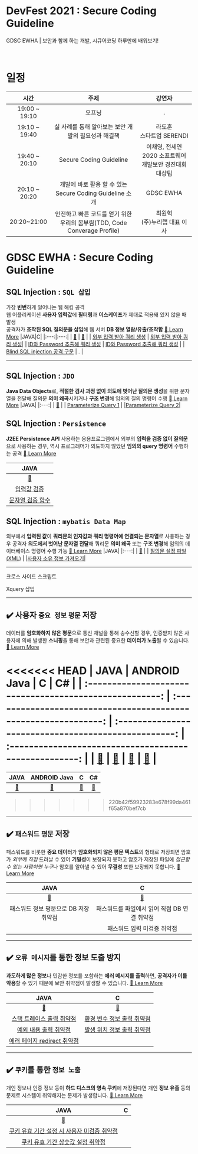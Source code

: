 # DevFest 2021 : Secure Coding Guideline

GDSC EWHA | 보안과 함께 하는 개발, 시큐어코딩 하루만에 배워보기!

<br>

# 일정

|     시간      |                                   주제                                    |                           강연자                           |
| :-----------: | :-----------------------------------------------------------------------: | :--------------------------------------------------------: |
| 19:00 ~ 19:10 |                                  오프닝                                   |                             .                              |
| 19:10 ~ 19:40 |            실 사례를 통해 알아보는 보안 개발의 필요성과 해결책            |                 라도훈<br>스타트업 SERENDI                 |
| 19:40 ~ 20:10 |                          Secure Coding Guideline                          | 이채영, 전세연<br>2020 소프트웨어 개발보안 경진대회 대상팀 |
| 20:10 ~ 20:20 |         개발에 바로 활용 할 수 있는 Secure Coding Guideline 소개          |                         GDSC EWHA                          |
|  20:20~21:00  | 안전하고 빠른 코드를 얻기 위한 우리의 몸부림(TDD, Code Converage Profile) |              최원혁<br> (주)누리랩 대표 이사               |

# GDSC EWHA : Secure Coding Guideline

## **SQL Injection : `SQL 삽입`**

가장 **빈번**하게 일어나는 웹 해킹 공격 <br> 웹 어플리케이션 **사용자 입력값**에 **필터링**과 **이스케이프**가 제대로 적용돼 있지 않을 때 발생<br>
공격자가 **조작된 SQL 질의문을 삽입**해 웹 서버 **DB 정보 열람/유출/조작함**
[🚀 Learn More](../sql/SQL_Injection.md)
|JAVA|C|
|:---:|:---:|
| [📖](https://github.com/yesyeseo/DevFest-2021-Ewha-Security-Archive/blob/readme/sql/SQL%20Injection.md#1-%EC%A0%95%EC%9D%98) | [📖](https://github.com/yesyeseo/DevFest-2021-Ewha-Security-Archive/blob/readme/sql/SQL%20Injection.md#1-%EC%A0%95%EC%9D%98) |
| [외부 입력 받아 쿼리 생성](../sql/SQL%20Injection.md#%EC%95%88%EC%A0%84%ED%95%98%EC%A7%80-%EC%95%8A%EC%9D%80-%EC%BD%94%EB%93%9Cjava--tablename%EA%B3%BC-name%EC%97%90-%EB%8C%80%ED%95%9C-%EA%B2%80%EC%A6%9D-%EC%88%98%ED%96%89-x) | [외부 입력 받아 쿼리 생성](../sql/SQL%20Injection.md#%EC%95%88%EC%A0%84%ED%95%98%EC%A7%80-%EC%95%8A%EC%9D%80-%EC%BD%94%EB%93%9Cc--%EC%99%B8%EB%B6%80-%EC%9E%85%EB%A0%A5%EC%9D%B4-sql-%ED%80%B4%EB%A6%AC%EC%97%90-%EC%96%B4%EB%96%A0%ED%95%9C-%EC%B2%98%EB%A6%AC-%EC%97%86%EC%9D%B4-%EC%82%BD%EC%9E%85%EB%90%A8)|
| [ID와 Password 추출해 쿼리 생성](../sql/SQL%20Injection.md#%EC%95%88%EC%A0%84%ED%95%98%EC%A7%80-%EC%95%8A%EC%9D%80-%EC%BD%94%EB%93%9Cjava) | [ID와 Password 추출해 쿼리 생성](../sql/SQL%20Injection.md#%EC%95%88%EC%A0%84%ED%95%98%EC%A7%80-%EC%95%8A%EC%9D%80-%EC%BD%94%EB%93%9Cc-querystr%EC%9D%98-%EC%99%B8%EB%B6%80-%EC%9E%85%EB%A0%A5%EC%97%90%EC%84%9C-user_id%EC%99%80-password%EC%9D%98-%EA%B0%92%EC%9D%84-%EC%9E%98%EB%9D%BC-%EA%B7%B8%EB%8C%80%EB%A1%9C-sql%EB%AC%B8-%EC%9D%B8%EC%9E%90-%EA%B0%92%EC%9C%BC%EB%A1%9C-%EC%82%AC%EC%9A%A9) |
| [ Blind SQL injection 공격 구문](..sql/SQL%20Injection.md#6-%EC%98%88%EC%A0%9C-3--blind-sql-injection-%EA%B3%B5%EA%B2%A9-%EA%B5%AC%EB%AC%B8) | . |

---

## **SQL Injection : `JDO`**

**Java Data Objects**로, **적절한 검사 과정 없이** **의도에 벗어난 질의문 생성**을 위한 문자열을 전달해 질의문 **의미 왜곡**시키거나 **구조 변경**해 임의의 질의 명령어 수행
[🚀 Learn More](../sql/SQL_Injection_JDO.md)
|JAVA|
|:---:|
| [📖](https://github.com/yesyeseo/DevFest-2021-Ewha-Security-Archive/blob/readme/sql/SQL_Injection_JDO.md#jdo%EB%9E%80) |
| [Parameterize Query 1](../sql/SQL_Injection_JDO.md#%EC%98%88%EC%A0%9C1---parameterize-query) |
|[Parameterize Query 2](../sql/SQL_Injection_JDO.md#%EC%98%88%EC%A0%9C2---parameterize-query)|

## **SQL Injection : `Persistence`**

**J2EE Persistence API** 사용하는 응용프로그램에서 외부의 **입력을 검증 없이 질의문**으로 사용하는 경우, 역시 프로그래머가 의도하지 않았던 **임의의 query 명령어** 수행하는 공격
[🚀 Learn More](./sql/SQL_Injection_Persistence.md)

|                                                                      JAVA                                                                       |
| :---------------------------------------------------------------------------------------------------------------------------------------------: |
|                                  [📖](../sql/SQL_Injection_Persistence.md#api-injection-persistence-%EB%9E%80)                                  |
|            [입력값 검증](../sql/SQL_Injection_Persistence.md#%EC%98%88%EC%A0%9C-1---%EC%9E%85%EB%A0%A5%EA%B0%92-%EA%B2%80%EC%A6%9D)             |
| [문자열 검증 함수](../sql/SQL_Injection_Persistence.md#%EC%98%88%EC%A0%9C2---%EB%AC%B8%EC%9E%90%EC%97%B4-%EA%B2%80%EC%A6%9D-%ED%95%A8%EC%88%98) |

## **SQL Injection : `mybatis Data Map`**

외부에서 **입력된 값**이 **쿼리문의 인자값과 쿼리 명령어에 연결되는 문자열**로 사용하는 경우 공격자 **의도에서 벗어난 문자열 전달**해 쿼리문 **의미 왜곡** 또는 **구조 변경**해 임의의 데이터베이스 명령어 수행 가능
[🚀 Learn More](./sql/SQL_Injection_mybatis_Data_Map.md)
|JAVA|
|:---:|
| [📖](../sql/SQL_Injection_mybatis_Data_Map.md#1-%EC%A0%95%EC%9D%98) |
| [질의문 설정 파일 (XML)](..sql/SQL_Injection_mybatis_Data_Map.md#3-%EC%98%88%EC%A0%9C-%EC%BD%94%EB%93%9C1) |
|[사용자 소유 정보 가져오기](../sql/SQL_Injection_mybatis_Data_Map.md#4-%EC%98%88%EC%A0%9C2)|

---

크로스 사이드 스크립트

Xquery 삽입

---

## ✔️ 사용자 `중요 정보` `평문` 저장

데이터를 **암호화하지 않은 평문**으로 통신 채널을 통해 송수신할 경우, 인증받지 않은 사용자에 의해 발생한 **스니핑**을 통해 보안과 관련된 중요한 **데이터가 노출**될 수 있습니다. [🚀 Learn More](../plaintext/plaintext.md)

<<<<<<< HEAD
| JAVA | ANDROID Java | C | C# |
| :-----------------------------------------------------: | :-------------------------------------------------------------: | :--------------------------------------------------: | :----------------------------------------------------: |
| [📖](../plaintext/plaintext.md#java-%EC%98%88%EC%A0%9C) | [📖](../plaintext/plaintext.md#android-java-%EC%98%88%EC%A0%9C) | [📖](../plaintext/plaintext.md#c-%EC%98%88%EC%A0%9C) | [📖](../plaintext/plaintext.md#c-%EC%98%88%EC%A0%9C-1) |
=======
|JAVA|ANDROID Java|C|C#|
|:---:|:---:|:---:|:---:|
| [📖](../plaintext/plaintext.md#java-%EC%98%88%EC%A0%9C) | [📖](../plaintext/plaintext.md#android-java-%EC%98%88%EC%A0%9C) | [📖](../plaintext/plaintext.md#c-%EC%98%88%EC%A0%9C) | [📖](../plaintext/plaintext.md#c-%EC%98%88%EC%A0%9C-1) |

> > > > > > > 220b42f59923283e678f99da461f65a870bef7cb

---

## ✔️ `패스워드` `평문` 저장

패스워드를 비롯한 **중요 데이터**가 **암호화되지 않은 평문 텍스트**의 형태로 저장되면 암호가 _외부에 직접_ 드러날 수 있어 **기밀성**이 보장되지 못하고 암호가 저장된 파일에 *접근할 수 있는 사람이면 누구*나 암호를 알아낼 수 있어 **무결성** 또한 보장되지 못합니다. [🚀 Learn More](../plaintext/password.md)

|                          JAVA                          |                           C                            |
| :----------------------------------------------------: | :----------------------------------------------------: |
| [📖](../plaintext/password.md#java-%EC%98%88%EC%A0%9C) | [📖](../../plaintext/password.md#c-%EC%98%88%EC%A0%9C) |
|         패스워드 정보 평문으로 DB 저장 취약점          |      패스워드를 파일에서 읽어 직접 DB 연결 취약점      |
|                                                        |              패스워드 입력 미검증 취약점               |

---

## ✔️ `오류 메시지`를 통한 정보 도출 방지

**과도하게 많은 정보**나 민감한 정보를 포함하는 **에러 메시지를 출력**하면, **공격자가 이를 악용**할 수 있기 때문에 보안 취약점이 발생할 수 있습니다. [🚀 Learn More](../errormsg/readme.md)

|                                                                                                                         JAVA                                                                                                                          |                                                                                                                         C                                                                                                                         |
| :---------------------------------------------------------------------------------------------------------------------------------------------------------------------------------------------------------------------------------------------------: | :-----------------------------------------------------------------------------------------------------------------------------------------------------------------------------------------------------------------------------------------------: |
|                                                                                                           [📖](../errormsg/javaexposure.md)                                                                                                           |                                                                                                        [📖](../error_message/cexposure.md)                                                                                                        |
|    [스택 트레이스 출력 취약점](../errormsg/javaexposure.md#-%ED%99%98%EA%B2%BD-%EB%B3%80%EC%88%98-%EC%A0%95%EB%B3%B4-%EC%B6%9C%EB%A0%A5--%EC%A0%95%EC%9D%98%EB%90%9C-%EB%AC%B8%EC%A0%9C-%ED%8C%8C%EC%9D%BC-%EB%85%B8%EC%B6%9C-%EA%B0%80%EB%8A%A5)     |   [환경 변수 정보 출력 취약점](../errormsg/cexposure.md#-%ED%99%98%EA%B2%BD-%EB%B3%80%EC%88%98-%EC%A0%95%EB%B3%B4-%EC%B6%9C%EB%A0%A5--%EC%A0%95%EC%9D%98%EB%90%9C-%EB%AC%B8%EC%A0%9C-%ED%8C%8C%EC%9D%BC-%EB%85%B8%EC%B6%9C-%EA%B0%80%EB%8A%A5)    |
|      [예외 내용 출력 취약점](../errormsg/javaexposure.md#-%ED%99%98%EA%B2%BD-%EB%B3%80%EC%88%98-%EC%A0%95%EB%B3%B4-%EC%B6%9C%EB%A0%A5--%EC%A0%95%EC%9D%98%EB%90%9C-%EB%AC%B8%EC%A0%9C-%ED%8C%8C%EC%9D%BC-%EB%85%B8%EC%B6%9C-%EA%B0%80%EB%8A%A5)       | [발생 위치 정보 출력 취약점](../error_message/cexposure.md#-%ED%99%98%EA%B2%BD-%EB%B3%80%EC%88%98-%EC%A0%95%EB%B3%B4-%EC%B6%9C%EB%A0%A5--%EC%A0%95%EC%9D%98%EB%90%9C-%EB%AC%B8%EC%A0%9C-%ED%8C%8C%EC%9D%BC-%EB%85%B8%EC%B6%9C-%EA%B0%80%EB%8A%A5) |
| [에러 페이지 redirect 취약점](../error_message/javaexposure.md#-%ED%99%98%EA%B2%BD-%EB%B3%80%EC%88%98-%EC%A0%95%EB%B3%B4-%EC%B6%9C%EB%A0%A5--%EC%A0%95%EC%9D%98%EB%90%9C-%EB%AC%B8%EC%A0%9C-%ED%8C%8C%EC%9D%BC-%EB%85%B8%EC%B6%9C-%EA%B0%80%EB%8A%A5) |                                                                                                                                                                                                                                                   |

---

## ✔️ `쿠키`를 통한 `정보 노출`

개인 정보나 인증 정보 등이 **하드 디스크의 영속 쿠키**에 저장된다면 개인 **정보 유출** 등의 문제로 시스템이 취약해지는 문제가 발생합니다. [🚀 Learn More](../cookie/readme.md)

|                                                                                                                                 JAVA                                                                                                                                 |  C  |
| :------------------------------------------------------------------------------------------------------------------------------------------------------------------------------------------------------------------------------------------------------------------: | :-: |
|                                                                                                                    [📖](../cookie/javacookies.md)                                                                                                                    |     |
| [쿠키 유효 기간 설정 시 사용자 미검증 취약점](../cookie/javacookies.md#-%EC%99%B8%EB%B6%80-%EC%9E%85%EB%A0%A5%EC%9D%B4-%EC%BF%A0%ED%82%A4-%EC%9C%A0%ED%9A%A8-%EA%B8%B0%EA%B0%84-%EC%84%A4%EC%A0%95%EC%97%90-%EA%B7%B8%EB%8C%80%EB%A1%9C-%EC%82%AC%EC%9A%A9%EB%90%A8) |     |
|                                  [쿠키 유효 기간 상숫값 설정 취약점](../cookie/javacookies.md#-%EC%BF%A0%ED%82%A4-%EC%9C%A0%ED%9A%A8-%EC%8B%9C%EA%B0%84-%EC%84%A4%EC%A0%95%EC%9D%B4-%EC%83%81%EC%88%AB%EA%B0%92%EC%9D%B4-%EB%90%A8)                                  |     |
